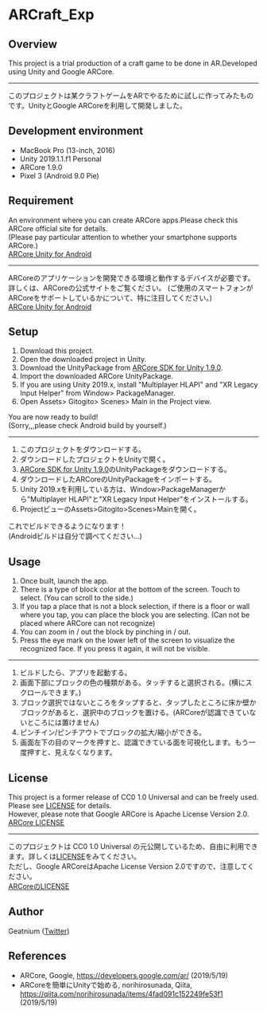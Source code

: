 # ARCraft_Exp

## Overview

This project is a trial production of a craft game to be done in AR.Developed using Unity and Google ARCore.

***

このプロジェクトは某クラフトゲームをARでやるために試しに作ってみたものです。UnityとGoogle ARCoreを利用して開発しました。

## Development environment

* MacBook Pro (13-inch, 2016)
* Unity 2019.1.1.f1 Personal
* ARCore 1.9.0
* Pixel 3 (Android 9.0 Pie)

## Requirement

An environment where you can create ARCore apps.Please check this ARCore official site  for details.  
(Please pay particular attention to whether your smartphone supports ARCore.)  
[ARCore Unity for Android](https://developers.google.com/ar/develop/unity/quickstart-android)

***

ARCoreのアプリケーションを開発できる環境と動作するデバイスが必要です。詳しくは、ARCoreの公式サイトをご覧ください。
(ご使用のスマートフォンがARCoreをサポートしているかについて、特に注目してください。)  
[ARCore Unity for Android](https://developers.google.com/ar/develop/unity/quickstart-android)

## Setup

1. Download this project.
2. Open the downloaded project in Unity.
3. Download the UnityPackage from [ARCore SDK for Unity 1.9.0](https://github.com/google-ar/arcore-unity-sdk/releases).
4. Import the downloaded ARCore UnityPackage.
5. If you are using Unity 2019.x, install "Multiplayer HLAPI" and "XR Legacy Input Helper" from Window> PackageManager.
6. Open Assets> Gitogito> Scenes> Main in the Project view.

You are now ready to build!  
(Sorry,,,please check Android build by yourself.)

***

1. このプロジェクトをダウンロードする。
2. ダウンロードしたプロジェクトをUnityで開く。
3. [ARCore SDK for Unity 1.9.0](https://github.com/google-ar/arcore-unity-sdk/releases)のUnityPackageをダウンロードする。
4. ダウンロードしたARCoreのUnityPackageをインポートする。
5. Unity 2019.xを利用している方は、Window>PackageManagerから"Multiplayer HLAPI"と"XR Legacy Input Helper"をインストールする。
6. ProjectビューのAssets>Gitogito>Scenes>Mainを開く。

これでビルドできるようになります！  
(Androidビルドは自分で調べてください...)

## Usage

1. Once built, launch the app.
2. There is a type of block color at the bottom of the screen. Touch to select. (You can scroll to the side.)
3. If you tap a place that is not a block selection, if there is a floor or wall where you tap, you can place the block you are selecting. (Can not be placed where ARCore can not recognize)
4. You can zoom in / out the block by pinching in / out.
5. Press the eye mark on the lower left of the screen to visualize the recognized face. If you press it again, it will not be visible.

***

1. ビルドしたら、アプリを起動する。
2. 画面下部にブロックの色の種類がある。タッチすると選択される。(横にスクロールできます。)
3. ブロック選択ではないところをタップすると、タップしたところに床か壁かブロックがあると、選択中のブロックを置ける。(ARCoreが認識できていないところには置けません)
4. ピンチイン/ピンチアウトでブロックの拡大/縮小ができる。
5. 画面左下の目のマークを押すと、認識できている面を可視化します。もう一度押すと、見えなくなります。

## License

This project is a former release of CC0 1.0 Universal and can be freely used. Please see [LICENSE](https://github.com/BushCloversHigh/ARCraft_Exp/blob/master/LICENSE) for details.  
However, please note that Google ARCore is Apache License Version 2.0.  
[ARCore LICENSE](https://github.com/google-ar/arcore-unity-sdk/blob/master/LICENSE)

***

このプロジェクトは CC0 1.0 Universal の元公開しているため、自由に利用できます。詳しくは[LICENSE](https://github.com/BushCloversHigh/ARCraft_Exp/blob/master/LICENSE)をみてください。  
ただし、Google ARCoreはApache License Version 2.0ですので、注意してください。  
[ARCoreのLICENSE](https://github.com/google-ar/arcore-unity-sdk/blob/master/LICENSE)

## Author

Geatnium ([Twitter](https://twitter.com/geatnium))

## References

* ARCore, Google, https://developers.google.com/ar/ (2019/5/19)
* ARCoreを簡単にUnityで始める, norihirosunada, Qiita, https://qiita.com/norihirosunada/items/4fad091c152249fe53f1 (2019/5/19)
